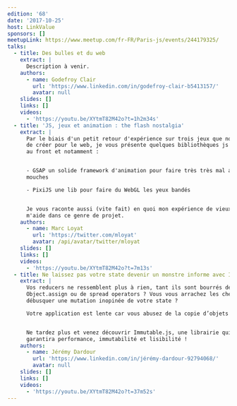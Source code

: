 ```yaml
---
edition: '68'
date: '2017-10-25'
host: LinkValue
sponsors: []
meetupLink: https://www.meetup.com/fr-FR/Paris-js/events/244179325/
talks:
  - title: Des bulles et du web
    extract: |
      Description à venir.
    authors:
      - name: Godefroy Clair
        url: 'https://www.linkedin.com/in/godefroy-clair-b5413157/'
        avatar: null
    slides: []
    links: []
    videos:
      - 'https://youtu.be/XYtmT82M42o?t=1h2m34s'
  - title: 'JS, jeux et animation : the flash nostalgia'
    extract: |
      Par le biais d'un petit retour d'expérience sur trois jeux que nous venons
      de créer pour le web, je vous présente quelques bibliothèques js dédiées
      au front et notamment :


      - GSAP un solide framework d'animation pour faire très très mal aux
      mouches

      - PixiJS une lib pour faire du WebGL les yeux bandés


      Je vous raconte aussi (vite fait) en quoi mon expérience de vieux flasheur
      m'aide dans ce genre de projet.
    authors:
      - name: Marc Loyat
        url: 'https://twitter.com/mloyat'
        avatar: /api/avatar/twitter/mloyat
    slides: []
    links: []
    videos:
      - 'https://youtu.be/XYtmT82M42o?t=7m13s'
  - title: Ne laissez pas votre state devenir un monstre informe avec Immutable.js
    extract: |
      Vos reducers ne ressemblent plus à rien, tant ils sont bourrés de
      Object.assign ou de spread operators ? Vous vous arrachez les cheveux à
      débusquer une mutation inopinée de votre state ?

      Votre application est lente car vous abusez de la copie d’objets ?


      Ne tardez plus et venez découvrir Immutable.js, une librairie qui
      garantira performance, immutabilité et lisibilité !
    authors:
      - name: Jérémy Dardour
        url: 'https://www.linkedin.com/in/jérémy-dardour-92794068/'
        avatar: null
    slides: []
    links: []
    videos:
      - 'https://youtu.be/XYtmT82M42o?t=37m52s'
---
```

